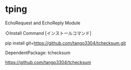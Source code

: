 # tping
EchoRequest and EchoReply Module

◇Install Command [インストールコマンド]

pip install git+https://github.com/tango3304/tchecksum.git

DependentPackage: tchecksum

https://github.com/tango3304/tchecksum
